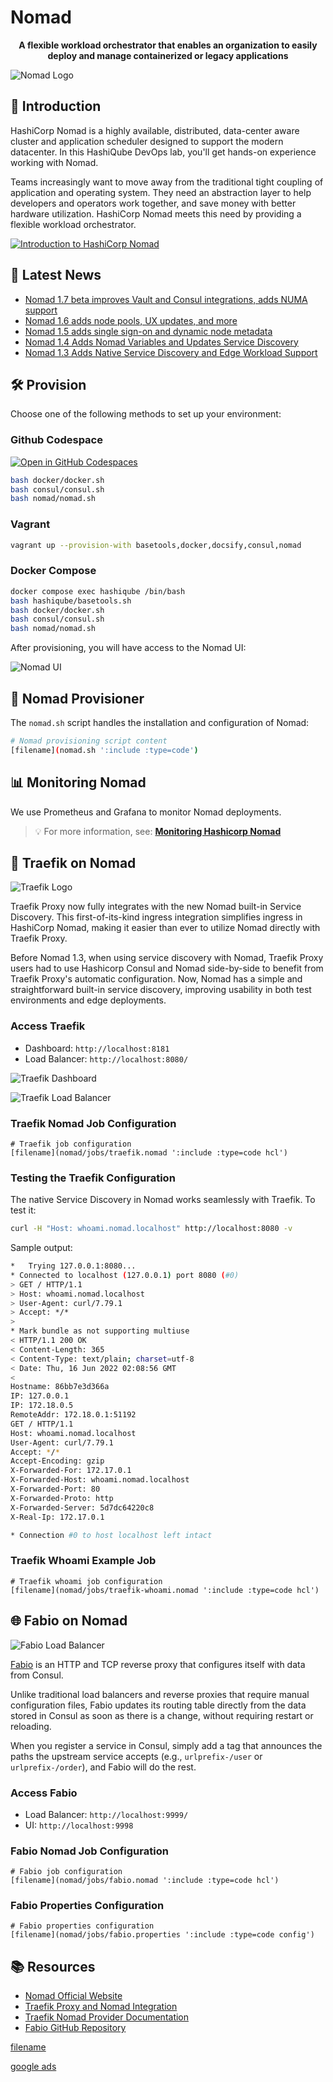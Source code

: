 # Nomad

<div align="center">
  <p><strong>A flexible workload orchestrator that enables an organization to easily deploy and manage containerized or legacy applications</strong></p>
</div>

![Nomad Logo](images/nomad-logo.png?raw=true "Nomad Logo")

## 🚀 Introduction

HashiCorp Nomad is a highly available, distributed, data-center aware cluster and application scheduler designed to support the modern datacenter. In this HashiQube DevOps lab, you'll get hands-on experience working with Nomad.

Teams increasingly want to move away from the traditional tight coupling of application and operating system. They need an abstraction layer to help developers and operators work together, and save money with better hardware utilization. HashiCorp Nomad meets this need by providing a flexible workload orchestrator.

[![Introduction to HashiCorp Nomad](images/maxresdefault.jpeg)](https://www.youtube.com/watch?v=s_Fm9UtL4YU)

## 📰 Latest News

- [Nomad 1.7 beta improves Vault and Consul integrations, adds NUMA support](https://www.hashicorp.com/blog/nomad-1-7-improves-vault-and-consul-integrations-adds-numa-support)
- [Nomad 1.6 adds node pools, UX updates, and more](https://www.hashicorp.com/blog/nomad-1-6-adds-node-pools-ux-updates-and-more)
- [Nomad 1.5 adds single sign-on and dynamic node metadata](https://www.hashicorp.com/blog/nomad-1-5-adds-single-sign-on-and-dynamic-node-metadata)
- [Nomad 1.4 Adds Nomad Variables and Updates Service Discovery](https://www.hashicorp.com/blog/nomad-1-4-adds-nomad-variables-and-updates-service-discovery)
- [Nomad 1.3 Adds Native Service Discovery and Edge Workload Support](https://www.hashicorp.com/blog/nomad-1-3-adds-native-service-discovery-and-edge-workload-support)

## 🛠️ Provision

Choose one of the following methods to set up your environment:

<!-- tabs:start -->

### **Github Codespace**

[![Open in GitHub Codespaces](https://github.com/codespaces/badge.svg)](https://codespaces.new/star3am/hashiqube?quickstart=1)

```bash
bash docker/docker.sh
bash consul/consul.sh
bash nomad/nomad.sh
```

### **Vagrant**

```bash
vagrant up --provision-with basetools,docker,docsify,consul,nomad
```

### **Docker Compose**

```bash
docker compose exec hashiqube /bin/bash
bash hashiqube/basetools.sh
bash docker/docker.sh
bash consul/consul.sh
bash nomad/nomad.sh
```
<!-- tabs:end -->

After provisioning, you will have access to the Nomad UI:

![Nomad UI](images/nomad.png?raw=true "Nomad UI")

## 🧩 Nomad Provisioner

The `nomad.sh` script handles the installation and configuration of Nomad:

```bash
# Nomad provisioning script content
[filename](nomad.sh ':include :type=code')
```

## 📊 Monitoring Nomad

We use Prometheus and Grafana to monitor Nomad deployments.

> 💡 For more information, see: [**Monitoring Hashicorp Nomad**](prometheus-grafana/README?id=monitoring-hashicorp-nomad)

## 🔄 Traefik on Nomad

![Traefik Logo](images/traefik-logo.png?raw=true "Traefik Logo")

Traefik Proxy now fully integrates with the new Nomad built-in Service Discovery. This first-of-its-kind ingress integration simplifies ingress in HashiCorp Nomad, making it easier than ever to utilize Nomad directly with Traefik Proxy.

Before Nomad 1.3, when using service discovery with Nomad, Traefik Proxy users had to use Hashicorp Consul and Nomad side-by-side to benefit from Traefik Proxy's automatic configuration. Now, Nomad has a simple and straightforward built-in service discovery, improving usability in both test environments and edge deployments.

### Access Traefik

- Dashboard: `http://localhost:8181`
- Load Balancer: `http://localhost:8080/`

![Traefik Dashboard](images/traefik-dashboard.png?raw=true "Traefik Dashboard")

![Traefik Load Balancer](images/traefik-proxy.png?raw=true "Traefik Load Balancer")

### Traefik Nomad Job Configuration

```hcl
# Traefik job configuration
[filename](nomad/jobs/traefik.nomad ':include :type=code hcl')
```

### Testing the Traefik Configuration

The native Service Discovery in Nomad works seamlessly with Traefik. To test it:

```bash
curl -H "Host: whoami.nomad.localhost" http://localhost:8080 -v
```

Sample output:

```bash
*   Trying 127.0.0.1:8080...
* Connected to localhost (127.0.0.1) port 8080 (#0)
> GET / HTTP/1.1
> Host: whoami.nomad.localhost
> User-Agent: curl/7.79.1
> Accept: */*
>
* Mark bundle as not supporting multiuse
< HTTP/1.1 200 OK
< Content-Length: 365
< Content-Type: text/plain; charset=utf-8
< Date: Thu, 16 Jun 2022 02:08:56 GMT
<
Hostname: 86bb7e3d366a
IP: 127.0.0.1
IP: 172.18.0.5
RemoteAddr: 172.18.0.1:51192
GET / HTTP/1.1
Host: whoami.nomad.localhost
User-Agent: curl/7.79.1
Accept: */*
Accept-Encoding: gzip
X-Forwarded-For: 172.17.0.1
X-Forwarded-Host: whoami.nomad.localhost
X-Forwarded-Port: 80
X-Forwarded-Proto: http
X-Forwarded-Server: 5d7dc64220c8
X-Real-Ip: 172.17.0.1

* Connection #0 to host localhost left intact
```

### Traefik Whoami Example Job

```hcl
# Traefik whoami job configuration
[filename](nomad/jobs/traefik-whoami.nomad ':include :type=code hcl')
```

## 🌐 Fabio on Nomad

![Fabio Load Balancer](images/fabio.png?raw=true "Fabio Load Balancer")

[Fabio](https://fabiolb.net) is an HTTP and TCP reverse proxy that configures itself with data from Consul.

Unlike traditional load balancers and reverse proxies that require manual configuration files, Fabio updates its routing table directly from the data stored in Consul as soon as there is a change, without requiring restart or reloading.

When you register a service in Consul, simply add a tag that announces the paths the upstream service accepts (e.g., `urlprefix-/user` or `urlprefix-/order`), and Fabio will do the rest.

### Access Fabio

- Load Balancer: `http://localhost:9999/`
- UI: `http://localhost:9998`

### Fabio Nomad Job Configuration

```hcl
# Fabio job configuration
[filename](nomad/jobs/fabio.nomad ':include :type=code hcl')
```

### Fabio Properties Configuration

```properties
# Fabio properties configuration
[filename](nomad/jobs/fabio.properties ':include :type=code config')
```

## 📚 Resources

- [Nomad Official Website](https://www.nomadproject.io/)
- [Traefik Proxy and Nomad Integration](https://traefik.io/blog/traefik-proxy-fully-integrates-with-hashicorp-nomad/)
- [Traefik Nomad Provider Documentation](https://doc.traefik.io/traefik/v2.8/providers/nomad/)
- [Fabio GitHub Repository](https://github.com/fabiolb/fabio)

[filename](nomad.sh ':include :type=code')

[google ads](../googleads.html ':include :type=iframe width=100% height=300px')
